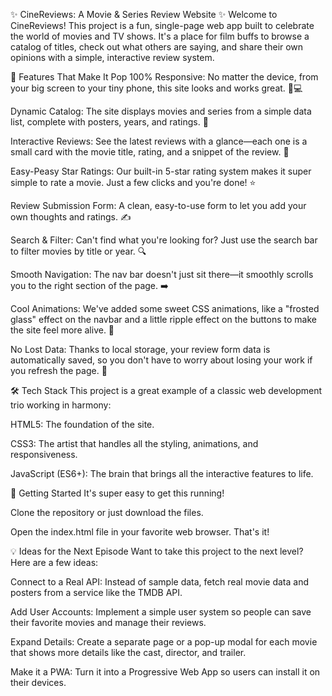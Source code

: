 ✨ CineReviews: A Movie & Series Review Website ✨
Welcome to CineReviews! This project is a fun, single-page web app built to celebrate the world of movies and TV shows. It's a place for film buffs to browse a catalog of titles, check out what others are saying, and share their own opinions with a simple, interactive review system.


🚀 Features That Make It Pop
100% Responsive: No matter the device, from your big screen to your tiny phone, this site looks and works great. 📱💻

Dynamic Catalog: The site displays movies and series from a simple data list, complete with posters, years, and ratings. 🍿

Interactive Reviews: See the latest reviews with a glance—each one is a small card with the movie title, rating, and a snippet of the review. 📝

Easy-Peasy Star Ratings: Our built-in 5-star rating system makes it super simple to rate a movie. Just a few clicks and you're done! ⭐

Review Submission Form: A clean, easy-to-use form to let you add your own thoughts and ratings. ✍️

Search & Filter: Can't find what you're looking for? Just use the search bar to filter movies by title or year. 🔍

Smooth Navigation: The nav bar doesn't just sit there—it smoothly scrolls you to the right section of the page. ➡️

Cool Animations: We've added some sweet CSS animations, like a "frosted glass" effect on the navbar and a little ripple effect on the buttons to make the site feel more alive. 🎨

No Lost Data: Thanks to local storage, your review form data is automatically saved, so you don't have to worry about losing your work if you refresh the page. 💾


🛠️ Tech Stack
This project is a great example of a classic web development trio working in harmony:

HTML5: The foundation of the site.

CSS3: The artist that handles all the styling, animations, and responsiveness.

JavaScript (ES6+): The brain that brings all the interactive features to life.


🏃 Getting Started
It's super easy to get this running!

Clone the repository or just download the files.

Open the index.html file in your favorite web browser. That's it!


💡 Ideas for the Next Episode
Want to take this project to the next level? Here are a few ideas:

Connect to a Real API: Instead of sample data, fetch real movie data and posters from a service like the TMDB API.

Add User Accounts: Implement a simple user system so people can save their favorite movies and manage their reviews.

Expand Details: Create a separate page or a pop-up modal for each movie that shows more details like the cast, director, and trailer.

Make it a PWA: Turn it into a Progressive Web App so users can install it on their devices.
